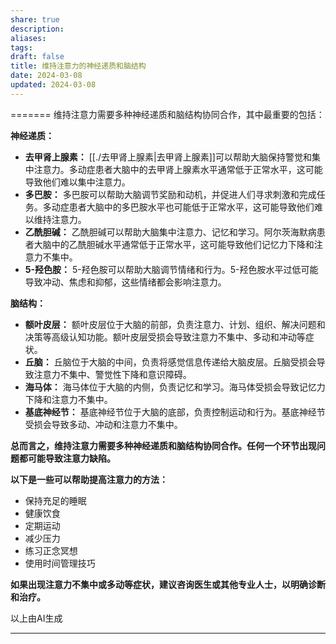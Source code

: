 ```yaml
---
share: true
description: 
aliases: 
tags: 
draft: false
title: 维持注意力的神经递质和脑结构
date: 2024-03-08
updated: 2024-03-08
---
```

=======
维持注意力需要多种神经递质和脑结构协同合作，其中最重要的包括：

**神经递质：**

- **去甲肾上腺素：** [[./去甲肾上腺素|去甲肾上腺素]]可以帮助大脑保持警觉和集中注意力。多动症患者大脑中的去甲肾上腺素水平通常低于正常水平，这可能导致他们难以集中注意力。
- **多巴胺：** 多巴胺可以帮助大脑调节奖励和动机，并促进人们寻求刺激和完成任务。多动症患者大脑中的多巴胺水平也可能低于正常水平，这可能导致他们难以维持注意力。
- **乙酰胆碱：** 乙酰胆碱可以帮助大脑集中注意力、记忆和学习。阿尔茨海默病患者大脑中的乙酰胆碱水平通常低于正常水平，这可能导致他们记忆力下降和注意力不集中。
- **5-羟色胺：** 5-羟色胺可以帮助大脑调节情绪和行为。5-羟色胺水平过低可能导致冲动、焦虑和抑郁，这些情绪都会影响注意力。

**脑结构：**

- **额叶皮层：** 额叶皮层位于大脑的前部，负责注意力、计划、组织、解决问题和决策等高级认知功能。额叶皮层受损会导致注意力不集中、多动和冲动等症状。
- **丘脑：** 丘脑位于大脑的中间，负责将感觉信息传递给大脑皮层。丘脑受损会导致注意力不集中、警觉性下降和意识障碍。
- **海马体：** 海马体位于大脑的内侧，负责记忆和学习。海马体受损会导致记忆力下降和注意力不集中。
- **基底神经节：** 基底神经节位于大脑的底部，负责控制运动和行为。基底神经节受损会导致多动、冲动和注意力不集中。

**总而言之，维持注意力需要多种神经递质和脑结构协同合作。任何一个环节出现问题都可能导致注意力缺陷。**

**以下是一些可以帮助提高注意力的方法：**

- 保持充足的睡眠
- 健康饮食
- 定期运动
- 减少压力
- 练习正念冥想
- 使用时间管理技巧

**如果出现注意力不集中或多动等症状，建议咨询医生或其他专业人士，以明确诊断和治疗。**

以上由AI生成

---
